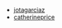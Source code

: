 - [jotagarciaz](https://github.com/jotagarciaz)
- [catherineprice ](https://github.com/catherineprice)
